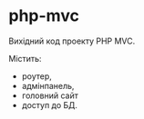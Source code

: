 # php-mvc
Вихідний код проекту PHP MVC.

Містить:
- роутер, 
- адмінпанель, 
- головний сайт 
- доступ до БД.
